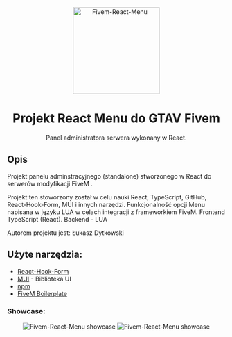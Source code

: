 <div align="center">
    <img width="200" src="https://cdn.discordapp.com/attachments/697119664865673280/1011661653487669258/menu-react.png" alt="Fivem-React-Menu" />
</div>
<h1 align="center">Projekt React Menu do GTAV Fivem</h1>

<div align="center">
Panel administratora serwera wykonany w React.
</div>



## Opis

Projekt panelu adminstracyjnego (standalone) stworzonego w React do serwerów modyfikacji FiveM .

Projekt ten stoworzony został w celu nauki React, TypeScript, GitHub, React-Hook-Form, MUI i innych narzędzi. 
Funkcjonalność opcji Menu napisana w języku LUA w celach integracji z frameworkiem FiveM. 
Frontend TypeScript (React). Backend - LUA 


Autorem projektu jest: Łukasz Dytkowski
## Użyte narzędzia:
* [React-Hook-Form](https://react-hook-form.com/)
* [MUI](https://mui.com/)  - Biblioteka UI
* [npm](https://www.npmjs.com/) 
* [FiveM Boilerplate](https://github.com/project-error/fivem-react-boilerplate-lua)

### Showcase:
<div align="center">
    <img  src="https://media.discordapp.net/attachments/697119664865673280/1011663822626500789/menu-gra.png?width=832&height=468" alt="Fivem-React-Menu showcase" />
    <img  src="https://media.discordapp.net/attachments/697119664865673280/1011663839613423707/menu-ban.png?width=832&height=468" alt="Fivem-React-Menu showcase" />
</div>

